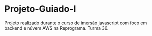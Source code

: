 # Projeto-Guiado-I
Projeto realizado durante o curso de imersão javascript com foco em backend e núvem AWS na Reprograma. Turma 36.
